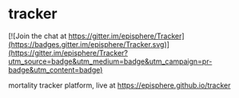 # tracker

[![Join the chat at https://gitter.im/episphere/Tracker](https://badges.gitter.im/episphere/Tracker.svg)](https://gitter.im/episphere/Tracker?utm_source=badge&utm_medium=badge&utm_campaign=pr-badge&utm_content=badge)

mortality tracker platform, live at https://episphere.github.io/tracker

